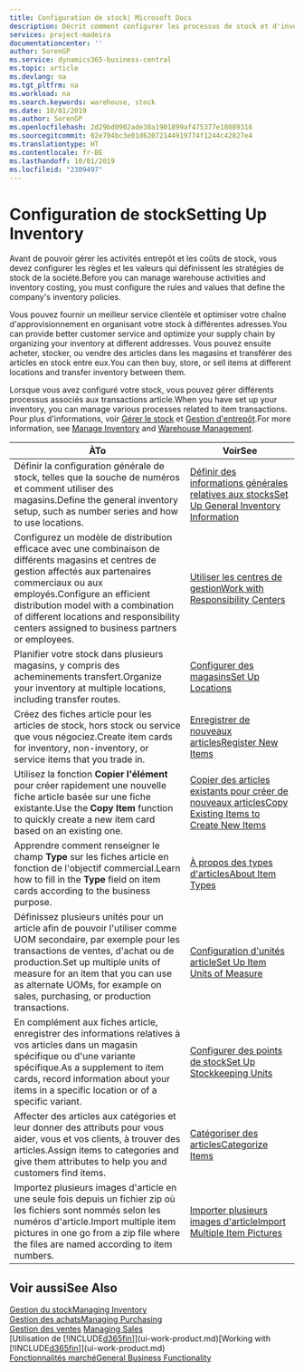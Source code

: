```yaml
---
title: Configuration de stock| Microsoft Docs
description: Décrit comment configurer les processus de stock et d'inventaire, y compris les acheminements pour le transfert et les magasins, tels que des entrepôts.
services: project-madeira
documentationcenter: ''
author: SorenGP
ms.service: dynamics365-business-central
ms.topic: article
ms.devlang: na
ms.tgt_pltfrm: na
ms.workload: na
ms.search.keywords: warehouse, stock
ms.date: 10/01/2019
ms.author: SorenGP
ms.openlocfilehash: 2d29bd0902ade38a1901899af475377e18089316
ms.sourcegitcommit: 02e704bc3e01d62072144919774f1244c42827e4
ms.translationtype: HT
ms.contentlocale: fr-BE
ms.lasthandoff: 10/01/2019
ms.locfileid: "2309497"
---
```

# <a name="setting-up-inventory"></a><span data-ttu-id="debf9-103">Configuration de stock</span><span class="sxs-lookup"><span data-stu-id="debf9-103">Setting Up Inventory</span></span>
<span data-ttu-id="debf9-104">Avant de pouvoir gérer les activités entrepôt et les coûts de stock, vous devez configurer les règles et les valeurs qui définissent les stratégies de stock de la société.</span><span class="sxs-lookup"><span data-stu-id="debf9-104">Before you can manage warehouse activities and inventory costing, you must configure the rules and values that define the company's inventory policies.</span></span>

<span data-ttu-id="debf9-105">Vous pouvez fournir un meilleur service clientèle et optimiser votre chaîne d'approvisionnement en organisant votre stock à différentes adresses.</span><span class="sxs-lookup"><span data-stu-id="debf9-105">You can provide better customer service and optimize your supply chain by organizing your inventory at different addresses.</span></span> <span data-ttu-id="debf9-106">Vous pouvez ensuite acheter, stocker, ou vendre des articles dans les magasins et transférer des articles en stock entre eux.</span><span class="sxs-lookup"><span data-stu-id="debf9-106">You can then buy, store, or sell items at different locations and transfer inventory between them.</span></span>

<span data-ttu-id="debf9-107">Lorsque vous avez configuré votre stock, vous pouvez gérer différents processus associés aux transactions article.</span><span class="sxs-lookup"><span data-stu-id="debf9-107">When you have set up your inventory, you can manage various processes related to item transactions.</span></span> <span data-ttu-id="debf9-108">Pour plus d'informations, voir [Gérer le stock](inventory-manage-inventory.md) et [Gestion d'entrepôt](warehouse-manage-warehouse.md).</span><span class="sxs-lookup"><span data-stu-id="debf9-108">For more information, see [Manage Inventory](inventory-manage-inventory.md) and [Warehouse Management](warehouse-manage-warehouse.md).</span></span>

| <span data-ttu-id="debf9-109">À</span><span class="sxs-lookup"><span data-stu-id="debf9-109">To</span></span> | <span data-ttu-id="debf9-110">Voir</span><span class="sxs-lookup"><span data-stu-id="debf9-110">See</span></span> |
| --- | --- |
| <span data-ttu-id="debf9-111">Définir la configuration générale de stock, telles que la souche de numéros et comment utiliser des magasins.</span><span class="sxs-lookup"><span data-stu-id="debf9-111">Define the general inventory setup, such as number series and how to use locations.</span></span> |[<span data-ttu-id="debf9-112">Définir des informations générales relatives aux stocks</span><span class="sxs-lookup"><span data-stu-id="debf9-112">Set Up General Inventory Information</span></span>](inventory-how-setup-general.md) |
|<span data-ttu-id="debf9-113">Configurez un modèle de distribution efficace avec une combinaison de différents magasins et centres de gestion affectés aux partenaires commerciaux ou aux employés.</span><span class="sxs-lookup"><span data-stu-id="debf9-113">Configure an efficient distribution model with a combination of different locations and responsibility centers assigned to business partners or employees.</span></span>|[<span data-ttu-id="debf9-114">Utiliser les centres de gestion</span><span class="sxs-lookup"><span data-stu-id="debf9-114">Work with Responsibility Centers</span></span>](inventory-responsibility-centers.md)|
| <span data-ttu-id="debf9-115">Planifier votre stock dans plusieurs magasins, y compris des acheminements transfert.</span><span class="sxs-lookup"><span data-stu-id="debf9-115">Organize your inventory at multiple locations, including transfer routes.</span></span> |[<span data-ttu-id="debf9-116">Configurer des magasins</span><span class="sxs-lookup"><span data-stu-id="debf9-116">Set Up Locations</span></span>](inventory-how-register-new-items.md) |
| <span data-ttu-id="debf9-117">Créez des fiches article pour les articles de stock, hors stock ou service que vous négociez.</span><span class="sxs-lookup"><span data-stu-id="debf9-117">Create item cards for inventory, non-inventory, or service items that you trade in.</span></span> |[<span data-ttu-id="debf9-118">Enregistrer de nouveaux articles</span><span class="sxs-lookup"><span data-stu-id="debf9-118">Register New Items</span></span>](inventory-how-register-new-items.md) |
|<span data-ttu-id="debf9-119">Utilisez la fonction **Copier l'élément** pour créer rapidement une nouvelle fiche article basée sur une fiche existante.</span><span class="sxs-lookup"><span data-stu-id="debf9-119">Use the **Copy Item** function to quickly create a new item card based on an existing one.</span></span>|[<span data-ttu-id="debf9-120">Copier des articles existants pour créer de nouveaux articles</span><span class="sxs-lookup"><span data-stu-id="debf9-120">Copy Existing Items to Create New Items</span></span>](inventory-how-copy-items.md)|
|<span data-ttu-id="debf9-121">Apprendre comment renseigner le champ **Type** sur les fiches article en fonction de l'objectif commercial.</span><span class="sxs-lookup"><span data-stu-id="debf9-121">Learn how to fill in the **Type** field on item cards according to the business purpose.</span></span>|[<span data-ttu-id="debf9-122">À propos des types d'articles</span><span class="sxs-lookup"><span data-stu-id="debf9-122">About Item Types</span></span>](inventory-about-item-types.md)|
|<span data-ttu-id="debf9-123">Définissez plusieurs unités pour un article afin de pouvoir l'utiliser comme UOM secondaire, par exemple pour les transactions de ventes, d'achat ou de production.</span><span class="sxs-lookup"><span data-stu-id="debf9-123">Set up multiple units of measure for an item that you can use as alternate UOMs, for example on sales, purchasing, or production transactions.</span></span>|[<span data-ttu-id="debf9-124">Configuration d'unités article</span><span class="sxs-lookup"><span data-stu-id="debf9-124">Set Up Item Units of Measure</span></span>](inventory-how-setup-units-of-measure.md)|
|<span data-ttu-id="debf9-125">En complément aux fiches article, enregistrer des informations relatives à vos articles dans un magasin spécifique ou d'une variante spécifique.</span><span class="sxs-lookup"><span data-stu-id="debf9-125">As a supplement to item cards, record information about your items in a specific location or of a specific variant.</span></span>|[<span data-ttu-id="debf9-126">Configurer des points de stock</span><span class="sxs-lookup"><span data-stu-id="debf9-126">Set Up Stockkeeping Units</span></span>](inventory-how-to-set-up-stockkeeping-units.md)|
| <span data-ttu-id="debf9-127">Affecter des articles aux catégories et leur donner des attributs pour vous aider, vous et vos clients, à trouver des articles.</span><span class="sxs-lookup"><span data-stu-id="debf9-127">Assign items to categories and give them attributes to help you and customers find items.</span></span> |[<span data-ttu-id="debf9-128">Catégoriser des articles</span><span class="sxs-lookup"><span data-stu-id="debf9-128">Categorize Items</span></span>](inventory-how-categorize-items.md) |
|<span data-ttu-id="debf9-129">Importez plusieurs images d'article en une seule fois depuis un fichier zip où les fichiers sont nommés selon les numéros d'article.</span><span class="sxs-lookup"><span data-stu-id="debf9-129">Import multiple item pictures in one go from a zip file where the files are named according to item numbers.</span></span>|[<span data-ttu-id="debf9-130">Importer plusieurs images d'article</span><span class="sxs-lookup"><span data-stu-id="debf9-130">Import Multiple Item Pictures</span></span>](inventory-how-import-item-pictures.md)|

## <a name="see-also"></a><span data-ttu-id="debf9-131">Voir aussi</span><span class="sxs-lookup"><span data-stu-id="debf9-131">See Also</span></span>
[<span data-ttu-id="debf9-132">Gestion du stock</span><span class="sxs-lookup"><span data-stu-id="debf9-132">Managing Inventory</span></span>](inventory-manage-inventory.md)  
[<span data-ttu-id="debf9-133">Gestion des achats</span><span class="sxs-lookup"><span data-stu-id="debf9-133">Managing Purchasing</span></span>](purchasing-manage-purchasing.md)  
<span data-ttu-id="debf9-134">[Gestion des ventes](sales-manage-sales.md)  </span><span class="sxs-lookup"><span data-stu-id="debf9-134">[Managing Sales](sales-manage-sales.md)  </span></span>  
<span data-ttu-id="debf9-135">[Utilisation de [!INCLUDE[d365fin](includes/d365fin_md.md)]](ui-work-product.md)</span><span class="sxs-lookup"><span data-stu-id="debf9-135">[Working with [!INCLUDE[d365fin](includes/d365fin_md.md)]](ui-work-product.md)</span></span>  
[<span data-ttu-id="debf9-136">Fonctionnalités marché</span><span class="sxs-lookup"><span data-stu-id="debf9-136">General Business Functionality</span></span>](ui-across-business-areas.md)
